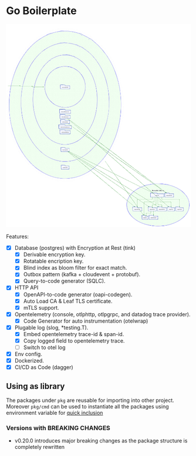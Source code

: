 # Go Boilerplate

![Package Dependency](./diagram.svg)

Features:

- [x] Database (postgres) with Encryption at Rest (tink)
  - [x] Derivable encryption key.
  - [x] Rotatable encription key.
  - [x] Blind index as bloom filter for exact match.
  - [x] Outbox pattern (kafka + cloudevent + protobuf).
  - [x] Query-to-code generator (SQLC).
- [x] HTTP API
  - [x] OpenAPI-to-code generator (oapi-codegen).
  - [x] Auto Load CA & Leaf TLS certificate.
  - [x] mTLS support.
- [x] Opentelemetry (console, otlphttp, otlpgrpc, and datadog trace provider).
  - [x] Code Generator for auto instrumentation (otelwrap)
- [x] Plugable log (slog, *testing.T).
  - [x] Embed opentelemetry trace-id & span-id.
  - [x] Copy logged field to opentelemetry trace.
  - [ ] Switch to otel log
- [x] Env config.
- [x] Dockerized.
- [x] CI/CD as Code (dagger)

## Using as library

The packages under `pkg` are reusable for importing into other project. Moreover `pkg/cmd` can be used to instantiate all the packages using environment variable for [quick inclusion](./internal/cmd/cmd.go#L118-L136)

### Versions with BREAKING CHANGES

- v0.20.0 introduces major breaking changes as the package structure is completely rewritten
